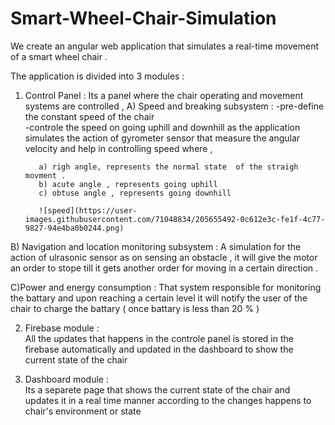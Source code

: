 # Smart-Wheel-Chair-Simulation 

We create an angular web application that simulates a real-time  movement of a smart wheel chair . 

The application is divided into 3 modules :  
1) Control Panel :
   Its a panel where the chair operating and movement systems are controlled , 
   A) Speed and breaking subsystem : 
       -pre-define the constant speed of the chair  
       -controle the speed on going uphill and downhill as the application simulates the action of gyrometer             sensor that measure the angular velocity and help in controlling speed where ,  
          
          a) righ angle, represents the normal state  of the straigh movment . 
          b) acute angle , represents going uphill 
          c) obtuse angle , represents going downhill  
          
          ![speed](https://user-images.githubusercontent.com/71048834/205655492-0c612e3c-fe1f-4c77-9827-94e4ba0b0244.png) 
          
          
  B) Navigation and location monitoring subsystem : 
      A simulation for the action of ulrasonic sensor as on sensing an obstacle , it will give the motor an order       to stope till it gets another order for moving in a certain direction . 
      
C)Power and energy consumption : 
   That system responsible for monitoring the battary and upon reaching a certain level it will notify the user     of the chair to charge the battary ( once battary is less than 20 % )   
   
2) Firebase module :  
   All the updates that happens in the controle panel is stored in the firebase automatically and updated in the    dashboard to show the current state of the chair       
   
3) Dashboard module :  
  Its a separete page that shows the current state of the chair and updates it in a real time manner according to the changes happens to chair's environment or state    
          


          
   

